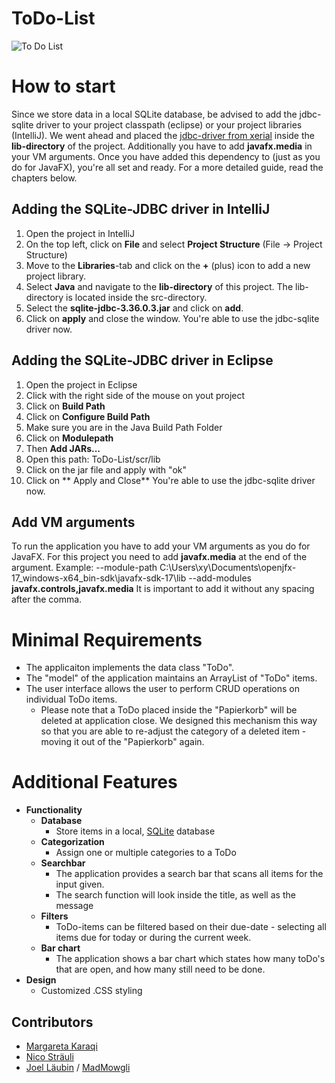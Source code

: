 # ToDo-List
![To Do List](https://images.unsplash.com/photo-1507925921958-8a62f3d1a50d?ixlib=rb-1.2.1&ixid=MnwxMjA3fDB8MHxwaG90by1wYWdlfHx8fGVufDB8fHx8&auto=format&fit=crop&w=1176&q=80)

# How to start
Since we store data in a local SQLite database, be advised to add the jdbc-sqlite driver to your project classpath
 (eclipse) or your project libraries (IntelliJ). We went ahead and placed the 
[jdbc-driver from xerial](https://github.com/xerial/sqlite-jdbc) inside the **lib-directory** of the project. 
Additionally you have to add **javafx.media** in your VM arguments. Once you have added this dependency to (just as you do for JavaFX), you're all set and ready. For a more detailed guide, read the chapters below.

## Adding the SQLite-JDBC driver in IntelliJ
1. Open the project in IntelliJ
2. On the top left, click on **File** and select **Project Structure** (File -> Project Structure)
3. Move to the **Libraries**-tab and click on the **+** (plus) icon to add a new project library.
4. Select **Java** and navigate to the **lib-directory** of this project. The lib-directory is located inside the
src-directory.
5. Select the **sqlite-jdbc-3.36.0.3.jar** and click on **add**.
6. Click on **apply** and close the window. You're able to use the jdbc-sqlite driver now.

## Adding the SQLite-JDBC driver in Eclipse
1. Open the project in Eclipse
2. Click with the right side of the mouse on yout project
3. Click on **Build Path**
4. Click on **Configure Build Path**
5. Make sure you are in the Java Build Path Folder
6. Click on **Modulepath** 
7. Then **Add JARs...**
8. Open this path: ToDo-List/scr/lib
9. Click on the jar file and apply with "ok"
10. Click on ** Apply and Close** You're able to use the jdbc-sqlite driver now.

## Add VM arguments
To run the application you have to add your VM arguments as you do for JavaFX. For this project you need to add **javafx.media** at the end of the argument. 
Example: --module-path C:\Users\xy\Documents\openjfx-17_windows-x64_bin-sdk\javafx-sdk-17\lib --add-modules **javafx.controls,javafx.media**
It is important to add it without any spacing after the comma. 

# Minimal Requirements
- The applicaiton implements the data class "ToDo".
- The "model" of the application maintains an ArrayList of "ToDo" items.
- The user interface allows the user to perform CRUD operations on individual ToDo items.
  - Please note that a ToDo placed inside the "Papierkorb" will be deleted at application close. We designed this
  mechanism this way so that you are able to re-adjust the category of a deleted item - moving it out of the
  "Papierkorb" again.

# Additional Features
- **Functionality**
  - **Database**
    - Store items in a local, [SQLite](https://www.sqlite.org/index.html) database
  - **Categorization**
    - Assign one or multiple categories to a ToDo
  - **Searchbar**
    - The application provides a search bar that scans all items for the input given.
    - The search function will look inside the title, as well as the message
  - **Filters**
    - ToDo-items can be filtered based on their due-date - selecting all items due for today or during the current week.
  - **Bar chart**
    - The application shows a bar chart which states how many toDo's that are open, and how many still need to be done.
- **Design**
  - Customized .CSS styling

## Contributors
- [Margareta Karaqi](https://github.com/mkfhnw)
- [Nico Sträuli](https://github.com/nicSt12)
- [Joel Läubin](https://github.com/Joel-Laeubin) / [MadMowgli](https://github.com/MadMowgli/MadMowgli)

